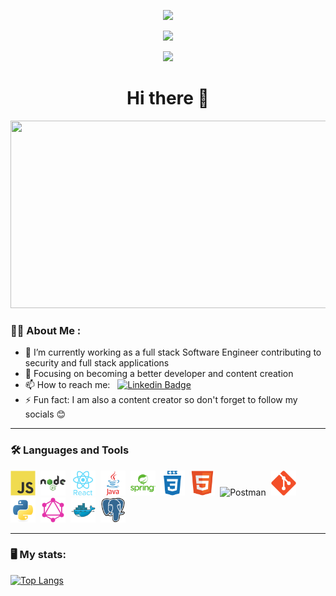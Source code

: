 <p align="center">
  <img src="https://media.giphy.com/media/cpAGF6uxLw93uuQNNJ/giphy.gif" width="500"/>
</p>

<p align="center">
  <a href="https://www.linkedin.com/in/dante-zelaya/">
    <img src="https://shields.io/badge/LinkedIn-blue?style=for-the-badge&logo=linkedin&logoColor=white" />
  <a/>
</p>

<p align="center">
  <img src="https://komarev.com/ghpvc/?username=dantaayy&style=flat-square&color=blue"/>
</p>

<h1 align="center"> Hi there 👋 </h1>

<p align="center"><img src="https://media.giphy.com/media/dWesBcTLavkZuG35MI/giphy.gif" width="600" height="300"  /></p>

### 👨‍💻 About Me :
- 🔭 I’m currently working as a full stack Software Engineer contributing to security and full stack applications
- 🌱 Focusing on becoming a better developer and content creation
- 📫 How to reach me: &nbsp; [![Linkedin Badge](https://img.shields.io/badge/-Dante-blue?style=flat&logo=Linkedin&logoColor=white)](https://www.linkedin.com/in/dante-zelaya)
- ⚡ Fun fact: I am also a content creator so don't forget to follow my socials 😊

---

### 🛠 Languages and Tools
<p>
  <img src="https://github.com/devicons/devicon/blob/master/icons/javascript/javascript-original.svg" title="JavaScript" alt="JavaScript" width="40" height="40"/>&nbsp;
  <img src="https://github.com/devicons/devicon/blob/master/icons/nodejs/nodejs-original-wordmark.svg" title="NodeJS" alt="NodeJS" width="40" height="40"/>&nbsp;
  <img src="https://github.com/devicons/devicon/blob/master/icons/react/react-original-wordmark.svg" title="React" alt="React" width="40" height="40"/>&nbsp;
  <img src="https://github.com/devicons/devicon/blob/master/icons/java/java-original-wordmark.svg" title="Java" alt="Java" width="40" height="40"/>&nbsp;
  <img src="https://github.com/devicons/devicon/blob/master/icons/spring/spring-original-wordmark.svg" title="Spring" alt="Spring" width="40" height="40"/>&nbsp;
  <img src="https://github.com/devicons/devicon/blob/master/icons/css3/css3-plain-wordmark.svg"  title="CSS3" alt="CSS" width="40" height="40"/>&nbsp;
  <img src="https://github.com/devicons/devicon/blob/master/icons/html5/html5-original.svg" title="HTML5" alt="HTML" width="40" height="40"/>&nbsp;
  <img src="https://www.vectorlogo.zone/logos/getpostman/getpostman-icon.svg" title="Postman"  alt="Postman" width="40" height="40"/>&nbsp;
  <img src="https://github.com/devicons/devicon/blob/master/icons/git/git-original.svg" title="Git" alt="Git" width="40" height="40"/>&nbsp;
  <img src="https://github.com/devicons/devicon/blob/master/icons/python/python-original.svg" title="Python" alt="Python" width="40" height="40"/>&nbsp;
  <img src="https://github.com/devicons/devicon/blob/master/icons/graphql/graphql-plain.svg" title="GraphQL" alt="GraphQL" width="40" height="40"/>&nbsp;
  <img src="https://github.com/devicons/devicon/blob/master/icons/docker/docker-original.svg" title="Docker" alt="Docker" width="40" height="40"/>&nbsp;
  <img src="https://github.com/devicons/devicon/blob/master/icons/postgresql/postgresql-original.svg" title="PostgreSQL" alt="PostgreSQL" width="40" height="40"/>&nbsp;
</p>

---

### 🖥️ My stats:

[![Top Langs](https://github-readme-stats.vercel.app/api/top-langs/?username=dantaayy&layout=compact&theme=vision-friendly-dark)](https://github.com/anuraghazra/github-readme-stats)
